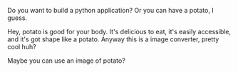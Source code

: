 Do you want to build a python application?
Or you can have a potato, I guess.

Hey, potato is good for your body. It's delicious to eat, it's easily accessible, and it's got shape like a potato.
Anyway this is a image converter, pretty cool huh?

Maybe you can use an image of potato?
